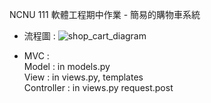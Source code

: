 NCNU 111 軟體工程期中作業 - 簡易的購物車系統

- 流程圖 :
![shop_cart_diagram](https://user-images.githubusercontent.com/96759292/198820145-266e9273-3552-4f53-9bdc-c9e8f9fb70d2.png)

- MVC : <br/>
Model : in models.py <br/>
View : in views.py, templates <br/>
Controller : in views.py request.post 
